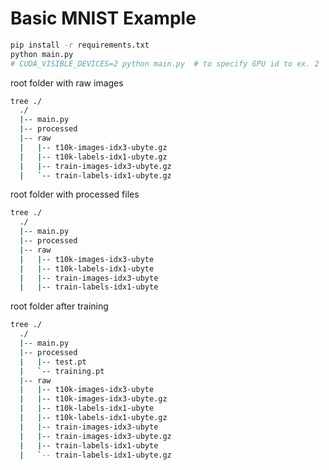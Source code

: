 # Basic MNIST Example

```bash
pip install -r requirements.txt
python main.py
# CUDA_VISIBLE_DEVICES=2 python main.py  # to specify GPU id to ex. 2
```
root folder with raw images
```bash
tree ./
  ./
  |-- main.py
  |-- processed
  |-- raw
  |   |-- t10k-images-idx3-ubyte.gz
  |   |-- t10k-labels-idx1-ubyte.gz
  |   |-- train-images-idx3-ubyte.gz
  |   `-- train-labels-idx1-ubyte.gz
```

root folder with processed files
```bash
tree ./
  ./
  |-- main.py
  |-- processed
  |-- raw
  |   |-- t10k-images-idx3-ubyte
  |   |-- t10k-labels-idx1-ubyte
  |   |-- train-images-idx3-ubyte
  |   |-- train-labels-idx1-ubyte
```

root folder after training
```bash
tree ./
  ./
  |-- main.py
  |-- processed
  |   |-- test.pt
  |   `-- training.pt
  |-- raw
  |   |-- t10k-images-idx3-ubyte
  |   |-- t10k-images-idx3-ubyte.gz
  |   |-- t10k-labels-idx1-ubyte
  |   |-- t10k-labels-idx1-ubyte.gz
  |   |-- train-images-idx3-ubyte
  |   |-- train-images-idx3-ubyte.gz
  |   |-- train-labels-idx1-ubyte
  |   `-- train-labels-idx1-ubyte.gz  
```
